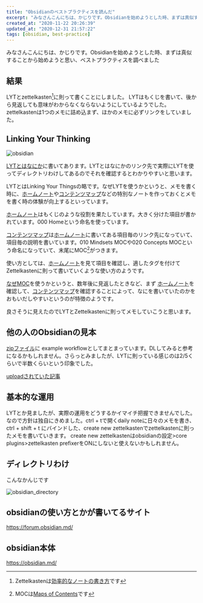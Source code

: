 ```yaml
---
title: "Obsidianのベストプラクティスを読んだ"
excerpt: "みなさんこんにちは、かじりです。Obsidianを始めようとした時、まずは真似することから始めようと思い、ベストプラクティスを調べました"
created_at: "2020-11-22 20:26:39"
updated_at: "2020-12-31 21:57:22"
tags: [obsidian, best-practice]
---
```


みなさんこんにちは、かじりです。Obsidianを始めようとした時、まずは真似することから始めようと思い、ベストプラクティスを調べました

## 結果
LYTとzettelkasten[^zettelkasten]に則って書くことにしました。
LYTはもくじを書いて、後から見返しても意味がわからなくならないようにしているようでした。
zettelkastenは1つのメモに詰め込まず、ほかのメモに必ずリンクをしていました。

## Linking Your Thinking

![obsidian](assets/blog/i-read-obsidians-best-practices/obsidian.png)

[LYTとはなにか](https://publish.obsidian.md/lyt-kit/LYT+System)に書いてあります。LYTとはなにかのリンク先で実際にLYTを使ってディレクトリわけしてあるのでそれを確認するとわかりやすいと思います。

LYTとはLinking Your Thingsの略です。なぜLYTを使うかというと、メモを書く時に、[ホームノート](https://publish.obsidian.md/lyt-kit/000+Home)や[コンテンツマップ](https://publish.obsidian.md/lyt-kit/010+Mindsets+MOC)などの特別なノートを作っておくとメモを書く時の体験が向上するといっています。

[ホームノート](https://publish.obsidian.md/lyt-kit/000+Home)はもくじのような役割を果たしています。大きく分けた項目が書かれています。000 Homeという命名を使っています。

[コンテンツマップ](https://publish.obsidian.md/lyt-kit/010+Mindsets+MOC)は[ホームノート](https://publish.obsidian.md/lyt-kit/000+Home)に書いてある項目毎のリンク先になっていて、項目毎の説明を書いています。010 Mindsets MOCや020 Concepts MOCという命名になっていて、末尾にMOC[^moc]がつきます。

[^moc]: MOCは[Maps of Contents](https://publish.obsidian.md/lyt-kit/MOCs+Overview)です

使い方としては、[ホームノート](https://publish.obsidian.md/lyt-kit/000+Home)を見て項目を確認し、適したタグを付けてZettelkastenに則って書いていくような使い方のようです。

[なぜMOC](https://publish.obsidian.md/lyt-kit/MOCs+Overview)を使うかというと、数年後に見返したときなど、まず [ホームノート](https://publish.obsidian.md/lyt-kit/000+Home)を確認して、[コンテンツマップ](https://publish.obsidian.md/lyt-kit/010+Mindsets+MOC)を確認することによって、なにを書いていたのかをおもいだしやすいというのが特徴のようです。

良さそうに見えたのでLYTとZettelkastenに則ってメモしていこうと思います。

## 他の人のObsidianの見本

[zipファイル](https://forum.obsidian.md/uploads/short-url/eyLBgUGS0EVJeet0c3hkQTyY300.zip)に  example workflowとしてまとまっています。DLしてみると参考になるかもしれません。さらっとみましたが、LYTに則っている感じのは2/5くらいで半数くらいという印象でした。

[uploadされていた記事](https://forum.obsidian.md/t/example-workflows-in-obsidian/1093)

## 基本的な運用

LYTとか見ましたが、実際の運用をどうするかイマイチ把握できませんでした。
なので方針は独自にきめました。ctrl + tで開くdaily noteに日々のメモを書き、ctrl + shift + t にバインドした、create new zettelkastenでzettelkastenに則ったメモを書いていきます。
create new zettelkastenはobsidianの設定>core plugins>zettelkasten prefixerをONにしないと使えないかもしれません。

## ディレクトリわけ

こんなかんじです

![obsidian_directory](assets/blog/i-read-obsidians-best-practices/obsidian_directory.png)

## obsidianの使い方とかが書いてるサイト

https://forum.obsidian.md/

## obsidian本体

https://obsidian.md/

[^zettelkasten]: Zettelkastenは[効率的なノートの書き方](https://gigazine.net/news/20200604-zettelkasten-note/)です


